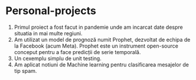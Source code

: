 # Personal-projects

1. Primul proiect a fost facut in pandemie unde am incarcat date despre situatia in mai multe regiuni.
2. Am utilizat un model de prognoză numit Prophet, dezvoltat de echipa de la Facebook (acum Meta). Prophet este un instrument open-source conceput pentru a face predicții de serie temporală.
3. Un cexemplu simplu de unit testing.
4. Am aplicat notiuni de Machine learning pentru clasificarea mesajelor de tip spam.

